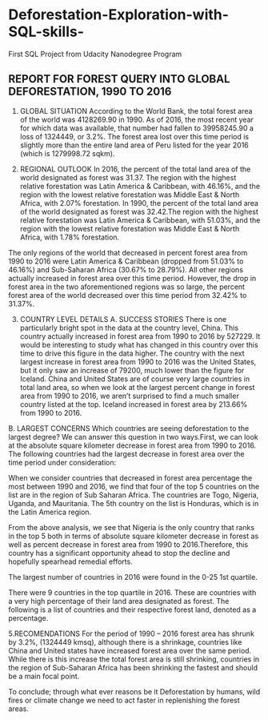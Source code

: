 # Deforestation-Exploration-with-SQL-skills-
First SQL Project from Udacity Nanodegree Program

## REPORT FOR FOREST QUERY INTO GLOBAL DEFORESTATION, 1990 TO 2016
1. GLOBAL SITUATION
According to the World Bank, the total forest area of the world was 4128269.90 in 1990. As of 2016, the most recent year for which data was available, that number had fallen to 39958245.90 a loss of 1324449, or 3.2%. The forest area lost over this time period is slightly more than the entire land area of Peru listed for the year 2016 (which is 1279998.72 sqkm).

2. REGIONAL OUTLOOK
In 2016, the percent of the total land area of the world designated as forest was 31.37. The region with the highest relative forestation was Latin America & Caribbean, with 46.16%, and the region with the lowest relative forestation was Middle East & North Africa, with 2.07% forestation.
In 1990, the percent of the total land area of the world designated as forest was 32.42.The region with the highest relative forestation was Latin America & Caribbean, with 51.03%, and the region with the lowest relative forestation was Middle East & North Africa, with 1.78% forestation.

The only regions of the world that decreased in percent forest area from 1990 to 2016 were Latin America & Caribbean (dropped from 51.03% to 46.16%) and Sub-Saharan Africa (30.67% to 28.79%). All other regions actually increased in forest area over this time period. However, the drop in forest area in the two aforementioned regions was so large, the percent forest area of the world decreased over this time period from 32.42% to 31.37%.

3. COUNTRY LEVEL DETAILS
A. SUCCESS STORIES
There is one particularly bright spot in the data at the country level, China. This country actually increased in forest area from 1990 to 2016 by 527229. It would be interesting to study what has changed in this country over this time to drive this figure in the data higher. The country with the next largest increase in forest area from 1990 to 2016 was the United States, but it only saw an increase of 79200, much lower than the figure for Iceland.
China and United States are of course very large countries in total land area, so when we look at the largest percent change in forest area from 1990 to 2016, we aren’t surprised to find a much smaller country listed at the top. Iceland increased in forest area by 213.66% from 1990 to 2016.

B. LARGEST CONCERNS
Which countries are seeing deforestation to the largest degree?
We can answer this question in two ways.First, we can look at the absolute square kilometer decrease in forest area from 1990 to 2016. The following countries had the largest decrease in forest area over the time period under consideration:

When we consider countries that decreased in forest area percentage the most between 1990 and 2016, we find that four of the top 5 countries on the list are in the region of Sub Saharan Africa. The countries are Togo, Nigeria, Uganda, and Mauritania. The 5th country on the list is Honduras, which is in the Latin America region.

From the above analysis, we see that Nigeria is the only country that ranks in the top 5 both in terms of absolute square kilometer decrease in forest as well as percent decrease in forest area from 1990 to 2016.Therefore, this country has a significant opportunity ahead to stop the decline and hopefully spearhead remedial efforts.

The largest number of countries in 2016 were found in the 0-25 1st quartile.

There were 9 countries in the top quartile in 2016. These are countries with a very high percentage of their land area designated as forest. The following is a list of countries and their respective forest land, denoted as a percentage.

5.RECOMENDATIONS
For the period of 1990 – 2016 forest area has shrunk by 3.2%, (1324449 kmsq), although there is a shrinkage, countries like China and United states have increased forest area over the same period. While there is this increase the total forest area is still shrinking, countries in the region of Sub-Saharan Africa has been shrinking the fastest and should be a main focal point.

To conclude; through what ever reasons be it Deforestation by humans, wild fires or climate change we need to act faster in replenishing the forest areas.



